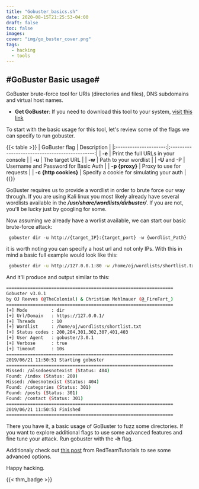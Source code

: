 ```yaml
---
title: "Gobuster_basics.sh"
date: 2020-08-15T21:25:53-04:00
draft: false
toc: false
images:
cover: "img/go_buster_cover.png"
tags:
  - hacking
  - tools
---
```


#GoBuster Basic usage#
----------------------

GoBuster brute-force tool for URIs (directories and files), DNS subdomains and virtual host names. 

* **Get GoBuster**: If you need to download this tool to your system, [visit this link](https://github.com/OJ/gobuster) 

To start with the basic usage for this tool, let's review some of the flags we can specify to run gobuster.

{{< table >}}
| GoBuster flag         | Description                                    |
|:---------------------:|:----------------------------------------------:|
| **-e**                | Print the full URLs in your console            |
| **-u**                | The target URL                                 |
| **-w**                | Path to your wordlist                          |
| **-U** and -P         | Username and Password for Basic Auth           |
| **-p {proxy}**        | Proxy to use for requests                      |
| **-c {http cookies}** | Specify a cookie for simulating your auth      |
{{</table>}}



GoBuster requires us to provide a wordlist in order to brute force our way through. If you are using Kali linux you most likely already have several wordlists available in the _**/usr/share/wordlists/dirbuster/**_. If you are not, you'll be lucky just by googling for some.

Now assuming we already have a worlist available, we can start our basic brute-force attack:

```shell
 gobuster dir -u http://{target_IP}:{target_port} -w {wordlist_Path}
```

it is worth noting you can specify a host url and not only IPs. With this in mind a basic full example would look like this:


```bash
 gobuster dir -u http://127.0.0.1:80 -w /home/oj/wordlists/shortlist.txt
```

And it'll produce and output similar to this:

```bash
===============================================================
Gobuster v3.0.1
by OJ Reeves (@TheColonial) & Christian Mehlmauer (@_FireFart_)
===============================================================
[+] Mode         : dir
[+] Url/Domain   : https://127.0.0.1/
[+] Threads      : 10
[+] Wordlist     : /home/oj/wordlists/shortlist.txt
[+] Status codes : 200,204,301,302,307,401,403
[+] User Agent   : gobuster/3.0.1
[+] Verbose      : true
[+] Timeout      : 10s
===============================================================
2019/06/21 11:50:51 Starting gobuster
===============================================================
Missed: /alsodoesnotexist (Status: 404)
Found: /index (Status: 200)
Missed: /doesnotexist (Status: 404)
Found: /categories (Status: 301)
Found: /posts (Status: 301)
Found: /contact (Status: 301)
===============================================================
2019/06/21 11:50:51 Finished
===============================================================
```

There you have it, a basic usage of GoBuster to fuzz some directories. If you want to explore additional flags to use some advanced features and fine tune your attack. Run gobuster with the **-h** flag.

Additionaly check out [this post](https://redteamtutorials.com/2018/11/19/gobuster-cheatsheet/) from RedTeamTutorials to see some advanced options.

Happy hacking.

{{< thm_badge >}}